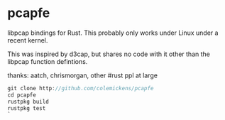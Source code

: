 pcapfe
======

libpcap bindings for Rust. This probably only works under Linux under a recent kernel.

This was inspired by d3cap, but shares no code with it other than the libpcap function defintions.

thanks: aatch, chrismorgan, other #rust ppl at large

```rust
git clone http://github.com/colemickens/pcapfe
cd pcapfe
rustpkg build
rustpkg test
`
